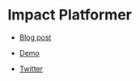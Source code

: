 Impact Platformer
===========

* [Blog post](http://hugeen.wordpress.com/2013/03/25/introduction-a-la-creation-dun-jeu-html5-avec-impactjs/)

* [Demo](http://hugeen.github.com/impact_1gam/demo.html)

* [Twitter](http://twitter.com/Hugeen/)
